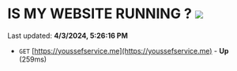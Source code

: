 # IS MY WEBSITE RUNNING ? [![](https://img.shields.io/static/v1?label=Sponsor&message=%E2%9D%A4&logo=GitHub&color=%23fe8e86)](https://github.com/sponsors/<username>)

Last updated: **4/3/2024, 5:26:16 PM**

- `GET` [https://youssefservice.me](https://youssefservice.me) - **Up** (259ms)
